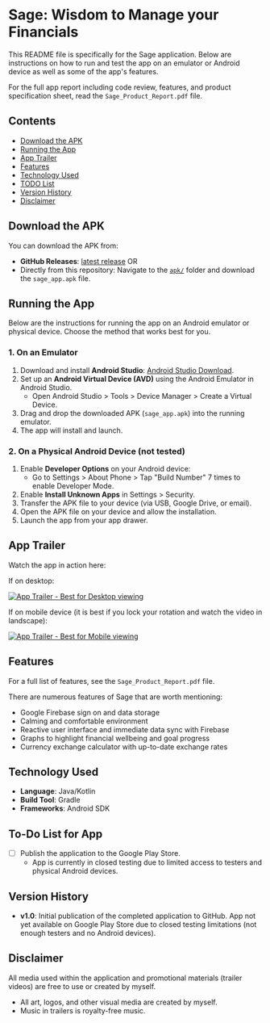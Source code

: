 # Sage: Wisdom to Manage your Financials

This README file is specifically for the Sage application. Below are instructions on how to run and test the app on an emulator or Android device as well as some of the app's features.

For the full app report including code review, features, and product specification sheet, read the `Sage_Product_Report.pdf` file.

## Contents
- [Download the APK](#Download-the-APK)
- [Running the App](#Running-the-App)
- [App Trailer](#App-Trailer)
- [Features](#Features)
- [Technology Used](#Technology-Used)
- [TODO List](#To-Do-List-for-App)
- [Version History](#Version-History)
- [Disclaimer](#Disclaimer)

## Download the APK

You can  download the APK from:
- **GitHub Releases**: [latest release](https://github.com/cecoulombe/Sage_App/releases)
OR
- Directly from this repository: Navigate to the [`apk/`](./apk/) folder and download the `sage_app.apk` file.

## Running the App
Below are the instructions for running the app on an Android emulator or physical device. Choose the method that works best for you.

### 1. On an Emulator
1. Download and install **Android Studio**: [Android Studio Download](https://developer.android.com/studio).
2. Set up an **Android Virtual Device (AVD)** using the Android Emulator in Android Studio.
   - Open Android Studio > Tools > Device Manager > Create a Virtual Device.
3. Drag and drop the downloaded APK (`sage_app.apk`) into the running emulator.
4. The app will install and launch.

### 2. On a Physical Android Device (not tested)
1. Enable **Developer Options** on your Android device:
   - Go to Settings > About Phone > Tap "Build Number" 7 times to enable Developer Mode.
2. Enable **Install Unknown Apps** in Settings > Security.
3. Transfer the APK file to your device (via USB, Google Drive, or email).
4. Open the APK file on your device and allow the installation.
5. Launch the app from your app drawer.

## App Trailer

Watch the app in action here:

If on desktop:

[![App Trailer - Best for Desktop viewing](https://img.youtube.com/vi/xRc2w368BJk/0.jpg)](https://youtu.be/xRc2w368BJk)


If on mobile device (it is best if you lock your rotation and watch the video in landscape):

[![App Trailer - Best for Mobile viewing](https://img.youtube.com/vi/I-oB61kQq0U/0.jpg)](https://youtu.be/I-oB61kQq0U)

## Features

For a full list of features, see the `Sage_Product_Report.pdf` file.

There are numerous features of Sage that are worth mentioning:
- Google Firebase sign on and data storage
- Calming and comfortable environment
- Reactive user interface and immediate data sync with Firebase
- Graphs to highlight financial wellbeing and goal progress
- Currency exchange calculator with up-to-date exchange rates

## Technology Used
- **Language**: Java/Kotlin
- **Build Tool**: Gradle
- **Frameworks**: Android SDK

## To-Do List for App

- [ ] Publish the application to the Google Play Store.  
    - App is currently in closed testing due to limited access to testers and physical Android devices.

## Version History

- **v1.0**: Initial publication of the completed application to GitHub. App not yet available on Google Play Store due to closed testing limitations (not enough testers and no Android devices).

## Disclaimer
All media used within the application and promotional materials (trailer videos) are free to use or created by myself.
- All art, logos, and other visual media are created by myself.
- Music in trailers is royalty-free music.
